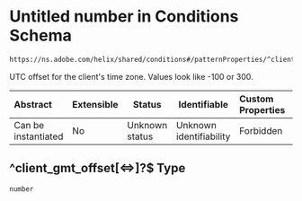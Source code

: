 # Untitled number in Conditions Schema

```txt
https://ns.adobe.com/helix/shared/conditions#/patternProperties/^client_gmt_offset[<=>]?$
```

UTC offset for the client's time zone. Values look like -100 or 300.


| Abstract            | Extensible | Status         | Identifiable            | Custom Properties | Additional Properties | Access Restrictions | Defined In                                                                |
| :------------------ | ---------- | -------------- | ----------------------- | :---------------- | --------------------- | ------------------- | ------------------------------------------------------------------------- |
| Can be instantiated | No         | Unknown status | Unknown identifiability | Forbidden         | Allowed               | none                | [conditions.schema.json\*](conditions.schema.json "open original schema") |

## ^client_gmt_offset\[&lt;=>]?$ Type

`number`
